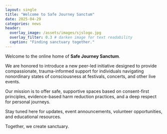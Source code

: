 ```yaml
---
layout: single
title: "Welcome to Safe Journey Sanctum"
date: 2025-04-29
categories: news
header:
  overlay_image: /assets/images/sjslogo.jpg
  overlay_filter: 0.3 # darken image for text readability
  caption: "Finding sanctuary together."
---
```


Welcome to the online home of **Safe Journey Sanctum**.

We are honored to introduce a new peer-led initiative designed to provide compassionate, trauma-informed support for individuals navigating nonordinary states of consciousness at festivals, concerts, and other live events.

Our mission is to offer safe, supportive spaces based on consent-first principles, evidence-based harm reduction practices, and a deep respect for personal journeys.

Stay tuned here for updates, event announcements, volunteer opportunities, and educational resources.

Together, we create sanctuary.
